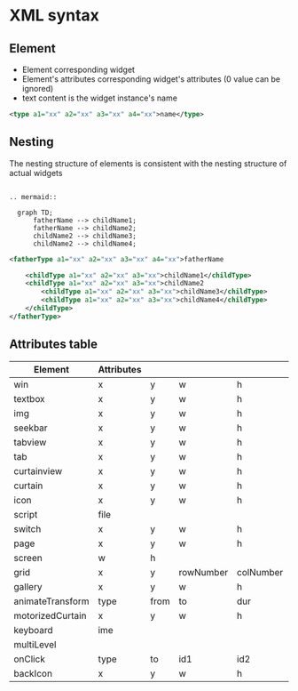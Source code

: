 # XML syntax
## Element
- Element corresponding widget
- Element's attributes corresponding widget's attributes (0 value can be ignored)
- text content is the widget instance's name
```xml
<type a1="xx" a2="xx" a3="xx" a4="xx">name</type> 
```
## Nesting
The nesting structure of elements is consistent with the nesting structure of actual widgets

```eval_rst

.. mermaid::
 
  graph TD;
      fatherName --> childName1;
      fatherName --> childName2;
      childName2 --> childName3;
      childName2 --> childName4;
```
```xml
<fatherType a1="xx" a2="xx" a3="xx" a4="xx">fatherName 

    <childType a1="xx" a2="xx" a3="xx">childName1</childType> 
    <childType a1="xx" a2="xx" a3="xx">childName2
        <childType a1="xx" a2="xx" a3="xx">childName3</childType> 
        <childType a1="xx" a2="xx" a3="xx">childName4</childType> 
    </childType> 
</fatherType> 
```
## Attributes table

| Element | Attributes |   |  |   |  | | | | | ||||||||
|----------|:-----------|:-----------|:-----------|:---|:---|:---|:---|:---|:---|:---|:---|:---|:---|:---|:---|:---|:---|
| win |x | y | w | h |hidden|
| textbox|x | y | w | h |text|font|fontSize|color|mode|inputable|
| img|x | y | w | h |scaleX|scaleY|rotationAngle|blendMode|opacity|file|folder|duration|
| seekbar |x | y | w | h |folder|picture|orientation|centralX|centralY|startDegree|endDegree|reverse|blendMode|opacity|
| tabview |x | y | w | h | transition|
| tab |x | y | w | h | idx|idy|
| curtainview |x | y | w | h | transition|
| curtain |x | y | w | h | scope|orientation|transition|
| icon |x | y | w | h | font|picture|highlightPicture|fontColor|fontSize|text|textX|textY|pictureX|pictureY|mode|blendMode|opacity|
| script |file|
| switch |x | y | w | h | picture|highlightPicture|clickedPicture|clickedHighlightPicture|pictureX|pictureY|blendMode|opacity|mode|duration|
| page |x | y | w | h | 
| screen |w | h | 
| grid |x | y | rowNumber | colNumber | rowGap|colGap|
| gallery |x | y | w | h | folder|mainBg|centerBg|centerPercent|sideScale|sidePosPercent|blendMode|opacity|
| animateTransform |type | from | to|  dur| repeatCount|
| motorizedCurtain |x | y | w | h | switchOpen|switchClose|switchPause|
| keyboard |ime|
| multiLevel |
| onClick |type | to | id1 | id2 | 
| backIcon |x | y | w | h | picture|highlightPicture|




